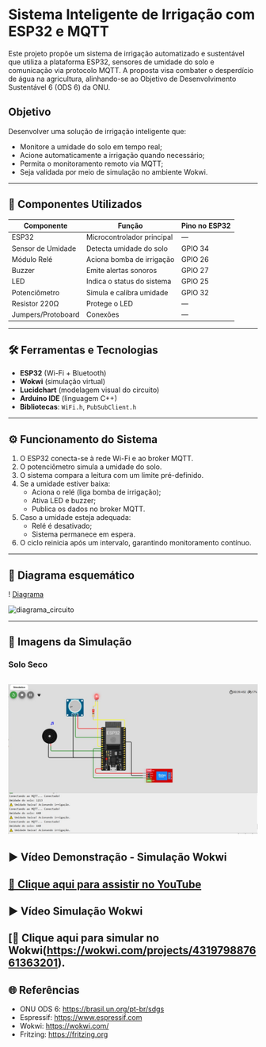 # Sistema Inteligente de Irrigação com ESP32 e MQTT

Este projeto propõe um sistema de irrigação automatizado e sustentável que utiliza a plataforma ESP32, sensores de umidade do solo e comunicação via protocolo MQTT. A proposta visa combater o desperdício de água na agricultura, alinhando-se ao Objetivo de Desenvolvimento Sustentável 6 (ODS 6) da ONU.

## Objetivo

Desenvolver uma solução de irrigação inteligente que:

- Monitore a umidade do solo em tempo real;
- Acione automaticamente a irrigação quando necessário;
- Permita o monitoramento remoto via MQTT;
- Seja validada por meio de simulação no ambiente Wokwi.

---

## 🧰 Componentes Utilizados

| Componente         | Função                            | Pino no ESP32 |
|--------------------|-----------------------------------|----------------|
| ESP32              | Microcontrolador principal        | —              |
| Sensor de Umidade  | Detecta umidade do solo           | GPIO 34        |
| Módulo Relé        | Aciona bomba de irrigação         | GPIO 26        |
| Buzzer             | Emite alertas sonoros             | GPIO 27        |
| LED                | Indica o status do sistema        | GPIO 25        |
| Potenciômetro      | Simula e calibra umidade          | GPIO 32        |
| Resistor 220Ω      | Protege o LED                     | —              |
| Jumpers/Protoboard | Conexões                          | —              |

---

## 🛠️ Ferramentas e Tecnologias

- **ESP32** (Wi-Fi + Bluetooth)
- **Wokwi** (simulação virtual)
- **Lucidchart** (modelagem visual do circuito)
- **Arduino IDE** (linguagem C++)
- **Bibliotecas**: `WiFi.h`, `PubSubClient.h`

---

## ⚙️ Funcionamento do Sistema

1. O ESP32 conecta-se à rede Wi-Fi e ao broker MQTT.
2. O potenciômetro simula a umidade do solo.
3. O sistema compara a leitura com um limite pré-definido.
4. Se a umidade estiver baixa:
   - Aciona o relé (liga bomba de irrigação);
   - Ativa LED e buzzer;
   - Publica os dados no broker MQTT.
5. Caso a umidade esteja adequada:
   - Relé é desativado;
   - Sistema permanece em espera.
6. O ciclo reinicia após um intervalo, garantindo monitoramento contínuo.

---

## 🔄 Diagrama esquemático

! [Diagrama](Imagens/diagrama_circuito.png)

![diagrama_circuito](https://github.com/user-attachments/assets/62bf5a24-d43f-4314-b07c-0657134fce52)

---
## 📸 Imagens da Simulação

### Solo Seco
![Solo seco](Imagens/solo_seco.jpg)
---

## ▶️ Vídeo Demonstração - Simulação Wokwi

[🔗 Clique aqui para assistir no YouTube](https://studio.youtube.com/video/yaLfNWBHTl4/edit)
---

## ▶️ Vídeo Simulação Wokwi

[🔗 Clique aqui para simular no Wokwi(https://wokwi.com/projects/431979887661363201).
---

## 🌐 Referências

- ONU ODS 6: https://brasil.un.org/pt-br/sdgs
- Espressif: https://www.espressif.com
- Wokwi: https://wokwi.com/
- Fritzing: https://fritzing.org




